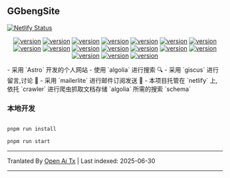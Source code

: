 ## GGbengSite

[![Netlify Status](https://api.netlify.com/api/v1/badges/58d6ebf4-6582-43fc-a7e7-a1ce4278e8f3/deploy-status)](https://app.netlify.com/sites/ggbengsite/deploys)
<div style="text-align: center"><p><a href="https://openaitx.github.io/view.html?user=GGBeng1&project=GGbengSite&lang=en"><img src="https://img.shields.io/badge/EN-white" alt="version"></a> <a href="https://openaitx.github.io/view.html?user=GGBeng1&project=GGbengSite&lang=zh-CN"><img src="https://img.shields.io/badge/简中-white" alt="version"></a> <a href="https://openaitx.github.io/view.html?user=GGBeng1&project=GGbengSite&lang=zh-TW"><img src="https://img.shields.io/badge/繁中-white" alt="version"></a> <a href="https://openaitx.github.io/view.html?user=GGBeng1&project=GGbengSite&lang=ja"><img src="https://img.shields.io/badge/日本語-white" alt="version"></a> <a href="https://openaitx.github.io/view.html?user=GGBeng1&project=GGbengSite&lang=ko"><img src="https://img.shields.io/badge/한국어-white" alt="version"></a> <a href="https://openaitx.github.io/view.html?user=GGBeng1&project=GGbengSite&lang=th"><img src="https://img.shields.io/badge/ไทย-white" alt="version"></a> <a href="https://openaitx.github.io/view.html?user=GGBeng1&project=GGbengSite&lang=fr"><img src="https://img.shields.io/badge/Français-white" alt="version"></a> <a href="https://openaitx.github.io/view.html?user=GGBeng1&project=GGbengSite&lang=de"><img src="https://img.shields.io/badge/Deutsch-white" alt="version"></a> <a href="https://openaitx.github.io/view.html?user=GGBeng1&project=GGbengSite&lang=es"><img src="https://img.shields.io/badge/Español-white" alt="version"></a> <a href="https://openaitx.github.io/view.html?user=GGBeng1&project=GGbengSite&lang=it"><img src="https://img.shields.io/badge/Italiano-white" alt="version"></a> <a href="https://openaitx.github.io/view.html?user=GGBeng1&project=GGbengSite&lang=ru"><img src="https://img.shields.io/badge/Русский-white" alt="version"></a> <a href="https://openaitx.github.io/view.html?user=GGBeng1&project=GGbengSite&lang=pt"><img src="https://img.shields.io/badge/Português-white" alt="version"></a> <a href="https://openaitx.github.io/view.html?user=GGBeng1&project=GGbengSite&lang=nl"><img src="https://img.shields.io/badge/Nederlands-white" alt="version"></a> <a href="https://openaitx.github.io/view.html?user=GGBeng1&project=GGbengSite&lang=pl"><img src="https://img.shields.io/badge/Polski-white" alt="version"></a> <a href="https://openaitx.github.io/view.html?user=GGBeng1&project=GGbengSite&lang=ar"><img src="https://img.shields.io/badge/العربية-white" alt="version"></a> <a href="https://openaitx.github.io/view.html?user=GGBeng1&project=GGbengSite&lang=tr"><img src="https://img.shields.io/badge/Türkçe-white" alt="version"></a> <a href="https://openaitx.github.io/view.html?user=GGBeng1&project=GGbengSite&lang=vi"><img src="https://img.shields.io/badge/Tiếng Việt-white" alt="version"></a> </p></div>
- 采用 `Astro` 开发的个人网站
- 使用 `algolia` 进行搜索 🔍
- 采用 `giscus` 进行留言,讨论 🌈
- 采用 `mailerlite` 进行邮件订阅发送 📮
- 本项目托管在 `netlify` 上, 依托 `crawler` 进行爬虫抓取文档存储 `algolia` 所需的搜索 `schema`

### 本地开发

```bash

pnpm run install

pnpm run start
```

---

Tranlated By [Open Ai Tx](https://github.com/OpenAiTx/OpenAiTx) | Last indexed: 2025-06-30

---